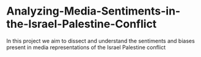 # Analyzing-Media-Sentiments-in-the-Israel-Palestine-Conflict
In this project we aim to dissect and understand the sentiments and biases present in media representations of the Israel Palestine conflict
